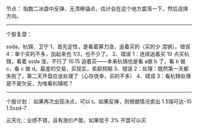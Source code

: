 节点：
指数二冰盘中反弹，无清晰锚点，估计会在这个地方震荡一下，然后选择方向。

---

个股复盘：

ssda、杭锦、卫宁
1、首先定性，是看着算力涨，追着买的（买的少 混锅）。错误 4：单个买的不多，加起来也 1/3，也不少了。
2、错误 1：连续追着买 10 点买杭锦，看着 ssda 涨，不行了 10.15 追着买——本来杭锦也是看 a做 b 了，看 b 做 c，看 c 做 d。最差的交易，买现实，卖超预期
3、错误 2：处理：既然第一天都失败了，第二天开盘应该处理了（心存侥幸，买的不多）
4、错误 3：看杭锦处理是不是欠妥，为啥看杭锦呢？

-----

个股计划：
如果再次出现冰点，可以 t。如果反弹，则根据情况卖出
 1.5瑞可达-10
1.5ssd-7

云天化：业绩不错，且有涨价产能，如果低于 3% 开盘可以买
